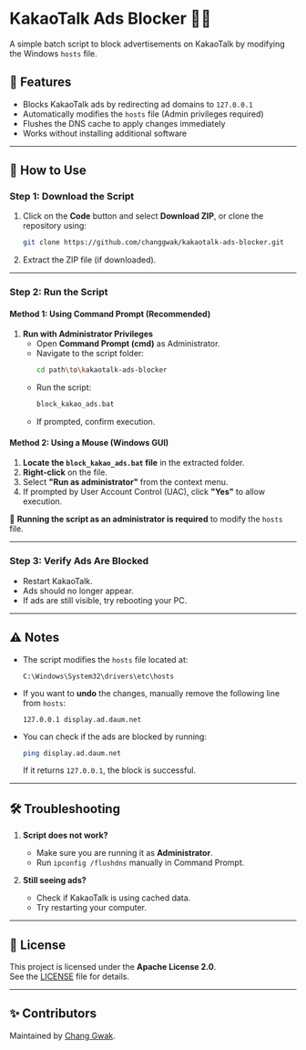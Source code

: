 # KakaoTalk Ads Blocker 🚫📢

A simple batch script to block advertisements on KakaoTalk by modifying the Windows `hosts` file.

## 🚀 Features
- Blocks KakaoTalk ads by redirecting ad domains to `127.0.0.1`
- Automatically modifies the `hosts` file (Admin privileges required)
- Flushes the DNS cache to apply changes immediately
- Works without installing additional software

---

## 📌 How to Use

### **Step 1: Download the Script**
1. Click on the **Code** button and select **Download ZIP**, or clone the repository using:
   ```sh
   git clone https://github.com/changgwak/kakaotalk-ads-blocker.git
   ```
2. Extract the ZIP file (if downloaded).

---

### **Step 2: Run the Script**
#### **Method 1: Using Command Prompt (Recommended)**
1. **Run with Administrator Privileges**
   - Open **Command Prompt (cmd)** as Administrator.
   - Navigate to the script folder:
     ```sh
     cd path\to\kakaotalk-ads-blocker
     ```
   - Run the script:
     ```sh
     block_kakao_ads.bat
     ```
   - If prompted, confirm execution.

#### **Method 2: Using a Mouse (Windows GUI)**
1. **Locate the `block_kakao_ads.bat` file** in the extracted folder.
2. **Right-click** on the file.
3. Select **"Run as administrator"** from the context menu.
4. If prompted by User Account Control (UAC), click **"Yes"** to allow execution.

🚨 **Running the script as an administrator is required** to modify the `hosts` file.

---

### **Step 3: Verify Ads Are Blocked**
- Restart KakaoTalk.
- Ads should no longer appear.
- If ads are still visible, try rebooting your PC.

---

## ⚠️ Notes
- The script modifies the `hosts` file located at:
  ```
  C:\Windows\System32\drivers\etc\hosts
  ```
- If you want to **undo** the changes, manually remove the following line from `hosts`:
  ```
  127.0.0.1 display.ad.daum.net
  ```
- You can check if the ads are blocked by running:
  ```sh
  ping display.ad.daum.net
  ```
  If it returns `127.0.0.1`, the block is successful.

---

## 🛠️ Troubleshooting
1. **Script does not work?**  
   - Make sure you are running it as **Administrator**.
   - Run `ipconfig /flushdns` manually in Command Prompt.
   
2. **Still seeing ads?**  
   - Check if KakaoTalk is using cached data.  
   - Try restarting your computer.

---

## 📜 License
This project is licensed under the **Apache License 2.0**.  
See the [LICENSE](LICENSE) file for details.

---

## ✨ Contributors
Maintained by [Chang Gwak](https://github.com/changgwak).
```
